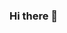 ### Hi there 👋

<!--
**Randasabag/Randasabag** is a ✨ _special_ ✨ repository because its `README.md` (this file) appears on your GitHub profile.

Here are some ideas to get you started:

- 🔭 I’m currently looking for a job as a Data Analyst
- 🌱 I’m currently learning ...
- 👯 I’m looking to collaborate on ...
- 🤔 I’m looking for help with ...
- 💬 Ask me about SQL, Python, Tableau, Knime, Excel
- 📫 How to reach me: alsabbaghranda@gmail.com
![Linkedin](https://github.com/Randasabag/img.git/linkedin.svg)



-->
